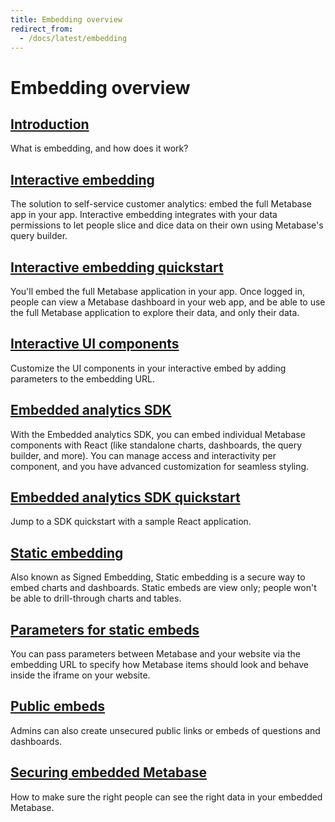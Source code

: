 ```yaml
---
title: Embedding overview
redirect_from:
  - /docs/latest/embedding
---
```


# Embedding overview

## [Introduction](./introduction.md)

What is embedding, and how does it work?

## [Interactive embedding](./interactive-embedding.md)

The solution to self-service customer analytics: embed the full Metabase app in your app. Interactive embedding integrates with your data permissions to let people slice and dice data on their own using Metabase's query builder.

## [Interactive embedding quickstart](./interactive-embedding-quick-start-guide.md)

You'll embed the full Metabase application in your app. Once logged in, people can view a Metabase dashboard in your web app, and be able to use the full Metabase application to explore their data, and only their data.

## [Interactive UI components](./interactive-ui-components.md)

Customize the UI components in your interactive embed by adding parameters to the embedding URL.

## [Embedded analytics SDK](./sdk/introduction.md)

With the Embedded analytics SDK, you can embed individual Metabase components with React (like standalone charts, dashboards, the query builder, and more). You can manage access and interactivity per component, and you have advanced customization for seamless styling.

## [Embedded analytics SDK quickstart](./sdk/quickstart.md)

Jump to a SDK quickstart with a sample React application.

## [Static embedding](./static-embedding.md)

Also known as Signed Embedding, Static embedding is a secure way to embed charts and dashboards. Static embeds are view only; people won't be able to drill-through charts and tables.

## [Parameters for static embeds](./static-embedding-parameters.md)

You can pass parameters between Metabase and your website via the embedding URL to specify how Metabase items should look and behave inside the iframe on your website.

## [Public embeds](./public-links.md)

Admins can also create unsecured public links or embeds of questions and dashboards.

## [Securing embedded Metabase](./securing-embeds.md)

How to make sure the right people can see the right data in your embedded Metabase.
